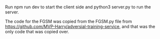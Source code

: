 Run npm run dev to start the client side and python3 server.py to run the server. 

The code for the FGSM was copied from the FGSM.py file from https://github.com/MVP-Harry/adversial-training-service, and that was the only code that was copied over. 
